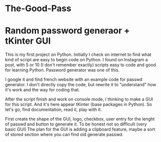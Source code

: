 # The-Good-Pass
# Random password generaor + tKinter GUI

This is my first project on Python. Initially I check on internet to find what kind of script are easy to begin code on Python. 
I found on Instagram a post, with 5 or 10 (I don't remember exactly) scripts easy to code and good for learning Python. Password generator was one of this. 

I google it and find french website with an example code for passwd generator. I don't directly copy the code, but rewrite it to "understand" how it's work and the way for coding that. 

After the script finish and work on console mode, I thinking to make a GUI for this script. And it's here appear tKinter (base packages in Python). So let's go, find documentation, read it, play with it.

First create the shape of the GUI, logo, checkbox, user entry for the lenght of passwd and button to generate it. To be honest not so difficult (very basic GUI)
The plan for the GUI is adding a clipboard feature, maybe a sort of stored section where you can find old generate passwd. 
